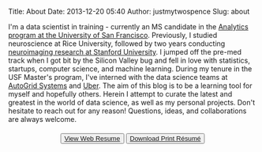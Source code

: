 Title: About
Date: 2013-12-20 05:40
Author: justmytwospence
Slug: about

I'm a data scientist in training - currently an MS candidate in the
[Analytics program at the University of San Francisco][]. Previously, I
studied neuroscience at Rice University, followed by two years
conducting [neuroimaging research at Stanford University][]. I jumped
off the pre-med track when I got bit by the Silicon Valley bug and fell
in love with statistics, startups, computer science, and machine
learning. During my tenure in the USF Master's program, I've interned
with the data science teams at [AutoGrid Systems][] and [Uber][]. The
aim of this blog is to be a learning tool for myself and hopefully
others. Herein I attempt to curate the latest and greatest in the world
of data science, as well as my personal projects. Don't hesitate to
reach out for any reason! Questions, ideas, and collaborations are
always welcome.

<div style="text-align: center; margin-top: 20px">
<div class="btn-group btn-group-lg text-center">
	<button type="button" class="btn btn-primary">
		<a href='http://spencerboucher.com/spencerboucher.pdf'>
			View Web Resume
		</a>
	</button>
	<button type="button" class="btn btn-primary">
		<a href='http://spencerboucher.com/spencerboucher-print.php'>
			Download Print Résumé
		</a>
	</button>
</div>
</div>

  [Analytics program at the University of San Francisco]: http://analytics.usfca.edu
  [neuroimaging research at Stanford University]: http://cibsr.stanford.edu/
  [AutoGrid Systems]: http://auto-grid.com
  [Uber]: http://uber.com